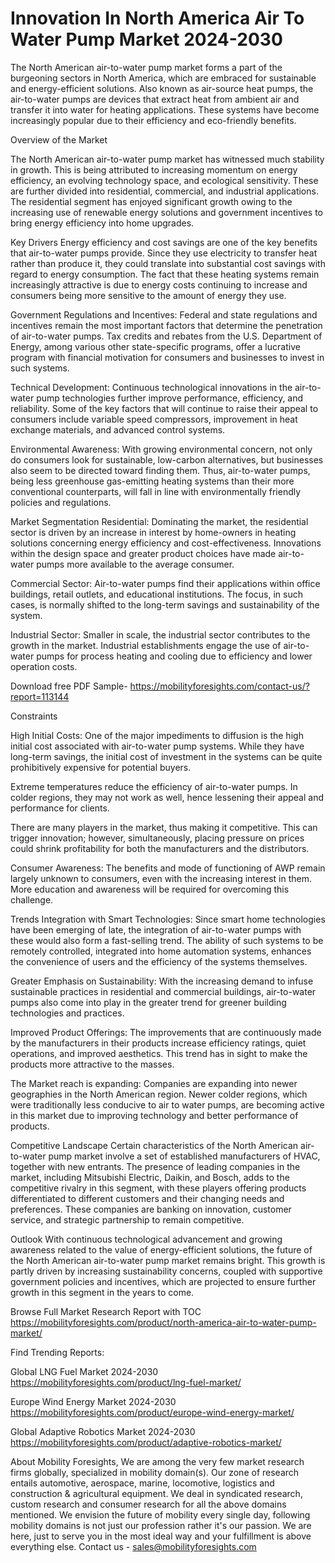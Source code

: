 # Innovation In North America Air To Water Pump Market 2024-2030 #
The North American air-to-water pump market forms a part of the burgeoning sectors in North America, which are embraced for sustainable and energy-efficient solutions. Also known as air-source heat pumps, the air-to-water pumps are devices that extract heat from ambient air and transfer it into water for heating applications. These systems have become increasingly popular due to their efficiency and eco-friendly benefits.

Overview of the Market

The North American air-to-water pump market has witnessed much stability in growth. This is being attributed to increasing momentum on energy efficiency, an evolving technology space, and ecological sensitivity. These are further divided into residential, commercial, and industrial applications. The residential segment has enjoyed significant growth owing to the increasing use of renewable energy solutions and government incentives to bring energy efficiency into home upgrades.

Key Drivers
Energy efficiency and cost savings are one of the key benefits that air-to-water pumps provide. Since they use electricity to transfer heat rather than produce it, they could translate into substantial cost savings with regard to energy consumption. The fact that these heating systems remain increasingly attractive is due to energy costs continuing to increase and consumers being more sensitive to the amount of energy they use.

Government Regulations and Incentives: Federal and state regulations and incentives remain the most important factors that determine the penetration of air-to-water pumps. Tax credits and rebates from the U.S. Department of Energy, among various other state-specific programs, offer a lucrative program with financial motivation for consumers and businesses to invest in such systems.

Technical Development: Continuous technological innovations in the air-to-water pump technologies further improve performance, efficiency, and reliability. Some of the key factors that will continue to raise their appeal to consumers include variable speed compressors, improvement in heat exchange materials, and advanced control systems.

Environmental Awareness: With growing environmental concern, not only do consumers look for sustainable, low-carbon alternatives, but businesses also seem to be directed toward finding them. Thus, air-to-water pumps, being less greenhouse gas-emitting heating systems than their more conventional counterparts, will fall in line with environmentally friendly policies and regulations. 

Market Segmentation
Residential: Dominating the market, the residential sector is driven by an increase in interest by home-owners in heating solutions concerning energy efficiency and cost-effectiveness. Innovations within the design space and greater product choices have made air-to-water pumps more available to the average consumer.

Commercial Sector: Air-to-water pumps find their applications within office buildings, retail outlets, and educational institutions. The focus, in such cases, is normally shifted to the long-term savings and sustainability of the system.

Industrial Sector: Smaller in scale, the industrial sector contributes to the growth in the market. Industrial establishments engage the use of air-to-water pumps for process heating and cooling due to efficiency and lower operation costs.

Download free PDF Sample- https://mobilityforesights.com/contact-us/?report=113144

Constraints

High Initial Costs: One of the major impediments to diffusion is the high initial cost associated with air-to-water pump systems. While they have long-term savings, the initial cost of investment in the systems can be quite prohibitively expensive for potential buyers.

Extreme temperatures reduce the efficiency of air-to-water pumps. In colder regions, they may not work as well, hence lessening their appeal and performance for clients.

There are many players in the market, thus making it competitive. This can trigger innovation; however, simultaneously, placing pressure on prices could shrink profitability for both the manufacturers and the distributors.

Consumer Awareness: The benefits and mode of functioning of AWP remain largely unknown to consumers, even with the increasing interest in them. More education and awareness will be required for overcoming this challenge.

Trends
Integration with Smart Technologies: Since smart home technologies have been emerging of late, the integration of air-to-water pumps with these would also form a fast-selling trend. The ability of such systems to be remotely controlled, integrated into home automation systems, enhances the convenience of users and the efficiency of the systems themselves.

Greater Emphasis on Sustainability: With the increasing demand to infuse sustainable practices in residential and commercial buildings, air-to-water pumps also come into play in the greater trend for greener building technologies and practices.

Improved Product Offerings: The improvements that are continuously made by the manufacturers in their products increase efficiency ratings, quiet operations, and improved aesthetics. This trend has in sight to make the products more attractive to the masses.

The Market reach is expanding: Companies are expanding into newer geographies in the North American region. Newer colder regions, which were traditionally less conducive to air to water pumps, are becoming active in this market due to improving technology and better performance of products.

Competitive Landscape
Certain characteristics of the North American air-to-water pump market involve a set of established manufacturers of HVAC, together with new entrants. The presence of leading companies in the market, including Mitsubishi Electric, Daikin, and Bosch, adds to the competitive rivalry in this segment, with these players offering products differentiated to different customers and their changing needs and preferences. These companies are banking on innovation, customer service, and strategic partnership to remain competitive.

Outlook
With continuous technological advancement and growing awareness related to the value of energy-efficient solutions, the future of the North American air-to-water pump market remains bright. This growth is partly driven by increasing sustainability concerns, coupled with supportive government policies and incentives, which are projected to ensure further growth in this segment in the years to come.


Browse Full Market Research Report with TOC https://mobilityforesights.com/product/north-america-air-to-water-pump-market/

Find Trending Reports:



Global LNG Fuel Market 2024-2030 https://mobilityforesights.com/product/lng-fuel-market/

Europe Wind Energy Market 2024-2030 https://mobilityforesights.com/product/europe-wind-energy-market/

Global Adaptive Robotics Market 2024-2030 https://mobilityforesights.com/product/adaptive-robotics-market/

About Mobility Foresights,
We are among the very few market research firms globally, specialized in mobility domain(s). Our zone of research entails automotive, aerospace, marine, locomotive, logistics and construction & agricultural equipment. We deal in syndicated research, custom research and consumer research for all the above domains mentioned.
We envision the future of mobility every single day, following mobility domains is not just our profession rather it's our passion. We are here, just to serve you in the most ideal way and your fulfillment is above everything else. Contact us -  sales@mobilityforesights.com 


